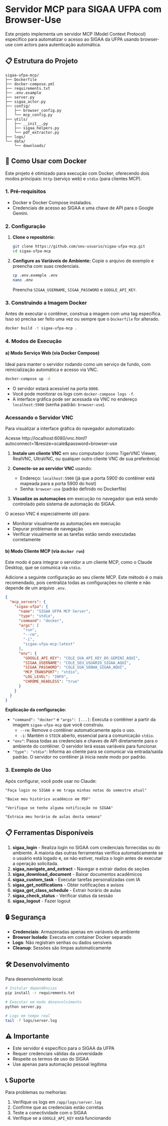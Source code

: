 # Servidor MCP para SIGAA UFPA com Browser-Use

Este projeto implementa um servidor MCP (Model Context Protocol) específico para automatizar o acesso ao SIGAA da UFPA usando browser-use com actors para autenticação automática.

## 📋 Estrutura do Projeto

```
sigaa-ufpa-mcp/
├── Dockerfile
├── docker-compose.yml
├── requirements.txt
├── .env.example
├── server.py
├── sigaa_actor.py
├── config/
│   ├── browser_config.py
│   └── mcp_config.py
├── utils/
│   ├── __init__.py
│   ├── sigaa_helpers.py
│   └── pdf_extractor.py
├── logs/
└── data/
    └── downloads/
```
## 🚀 Como Usar com Docker

Este projeto é otimizado para execução com Docker, oferecendo dois modos principais: `http` (serviço web) e `stdio` (para clientes MCP).

### 1. Pré-requisitos

- Docker e Docker Compose instalados.
- Credenciais de acesso ao SIGAA e uma chave de API para o Google Gemini.

### 2. Configuração

1.  **Clone o repositório:**
    ```bash
    git clone https://github.com/seu-usuario/sigaa-ufpa-mcp.git
    cd sigaa-ufpa-mcp
    ```

2.  **Configure as Variáveis de Ambiente:**
    Copie o arquivo de exemplo e preencha com suas credenciais.
    ```bash
    cp .env.exemple .env
    nano .env
    ```
    Preencha `SIGAA_USERNAME`, `SIGAA_PASSWORD` e `GOOGLE_API_KEY`.

### 3. Construindo a Imagem Docker

Antes de executar o contêiner, construa a imagem com uma tag específica. Isso só precisa ser feito uma vez ou sempre que o `Dockerfile` for alterado.

```bash
docker build -t sigaa-ufpa-mcp .
```

### 4. Modos de Execução

#### a) Modo Serviço Web (via Docker Compose)

Ideal para manter o servidor rodando como um serviço de fundo, com reinicialização automática e acesso via VNC.

```bash
docker-compose up -d
```

- O servidor estará acessível na porta `8000`.
- Você pode monitorar os logs com `docker-compose logs -f`.
- A interface gráfica pode ser acessada via VNC no endereço `localhost:5900` (senha padrão: `browser-use`).

### Acessando o Servidor VNC

Para visualizar a interface gráfica do navegador automatizado:

Acesse http://localhost:6080/vnc.html?autoconnect=1&resize=scale&password=browser-use

1. **Instale um cliente VNC** em seu computador (como TigerVNC Viewer, RealVNC, UltraVNC, ou qualquer outro cliente VNC de sua preferência)

2. **Conecte-se ao servidor VNC** usando:
   - Endereço: `localhost:5900` (já que a porta 5900 do contêiner está mapeada para a porta 5900 do host)
   - Senha: `browser-use` (padrão definido no Dockerfile)

3. **Visualize as automações** em execução no navegador que está sendo controlado pelo sistema de automação do SIGAA.

O acesso VNC é especialmente útil para:
- Monitorar visualmente as automações em execução
- Depurar problemas de navegação
- Verificar visualmente se as tarefas estão sendo executadas corretamente

#### b) Modo Cliente MCP (via `docker run`)

Este modo é para integrar o servidor a um cliente MCP, como o Claude Desktop, que se comunica via `stdio`.

Adicione a seguinte configuração ao seu cliente MCP. Este método é o mais recomendado, pois centraliza todas as configurações no cliente e não depende de um arquivo `.env`.

```json
{
  "mcp_servers": {
    "sigaa-ufpa": {
      "name": "SIGAA UFPA MCP Server",
      "type": "stdio",
      "command": "docker",
      "args": [
        "run",
        "--rm",
        "-i",
        "sigaa-ufpa-mcp:latest"
      ],
      "env": {
        "GOOGLE_API_KEY": "COLE_SUA_API_KEY_DO_GEMINI_AQUI",
        "SIGAA_USERNAME": "COLE_SEU_USUARIO_SIGAA_AQUI",
        "SIGAA_PASSWORD": "COLE_SUA_SENHA_SIGAA_AQUI",
        "MCP_TRANSPORT": "stdio",
        "LOG_LEVEL": "INFO",
        "CHROME_HEADLESS": "true"
      }
    }
  }
}
```

**Explicação da configuração:**

- `"command": "docker"` e `"args": [...]`: Executa o contêiner a partir da imagem `sigaa-ufpa-mcp` que você construiu.
  - `--rm`: Remove o contêiner automaticamente após o uso.
  - `-i`: Mantém o `STDIN` aberto, essencial para a comunicação `stdio`.
- `"env"`: Passa todas as credenciais e chaves de API diretamente para o ambiente do contêiner. O servidor lerá essas variáveis para funcionar.
- `"type": "stdio"`: Informa ao cliente para se comunicar via entrada/saída padrão. O servidor no contêiner já inicia neste modo por padrão.

### 3. Exemplo de Uso

Após configurar, você pode usar no Claude:

```
"Faça login no SIGAA e me traga minhas notas do semestre atual"

"Baixe meu histórico acadêmico em PDF"

"Verifique se tenho alguma notificação no SIGAA"

"Extraia meu horário de aulas desta semana"
```

## 📋 Ferramentas Disponíveis

1. **sigaa_login** - Realiza login no SIGAA com credenciais fornecidas ou do ambiente. A maioria das outras ferramentas verifica automaticamente se o usuário está logado e, se não estiver, realiza o login antes de executar a operação solicitada.
2. **sigaa_navigate_and_extract** - Navegar e extrair dados de seções
3. **sigaa_download_document** - Baixar documentos acadêmicos
4. **sigaa_custom_task** - Executar tarefas personalizadas com IA
5. **sigaa_get_notifications** - Obter notificações e avisos
6. **sigaa_get_class_schedule** - Extrair horário de aulas
7. **sigaa_check_status** - Verificar status da sessão
8. **sigaa_logout** - Fazer logout

## 🔒 Segurança

- **Credenciais**: Armazenadas apenas em variáveis de ambiente
- **Browser Isolado**: Executa em container Docker separado
- **Logs**: Não registram senhas ou dados sensíveis
- **Cleanup**: Sessões são limpas automaticamente

## 🛠️ Desenvolvimento

Para desenvolvimento local:

```bash
# Instalar dependências
pip install -r requirements.txt

# Executar em modo desenvolvimento
python server.py

# Logs em tempo real
tail -f logs/server.log
```

## ⚠️ Importante

- Este servidor é específico para o SIGAA da UFPA
- Requer credenciais válidas da universidade  
- Respeite os termos de uso do SIGAA
- Use apenas para automação pessoal legítima

## 📞 Suporte

Para problemas ou melhorias:

1. Verifique os logs em `/app/logs/server.log`
2. Confirme que as credenciais estão corretas
3. Teste a conectividade com o SIGAA
4. Verifique se a `GOOGLE_API_KEY` está funcionando